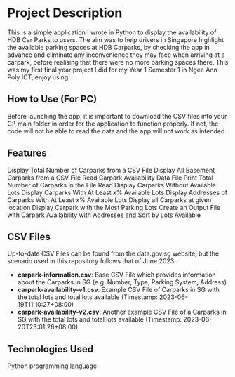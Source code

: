 # Project Description

This is a simple application I wrote in Python to display the availability of HDB Car Parks to users. The aim was to help drivers in Singapore highlight the available parking spaces at HDB Carparks, by checking the app in advance and eliminate any inconvenience they may face when arriving at a carpark, before realising that there were no more parking spaces there. This was my first final year project I did for my Year 1 Semester 1 in Ngee Ann Poly ICT, enjoy using!

## How to Use (For PC)

Before launching the app, it is important to download the CSV files into your C:\\ main folder in order for the application to function properly. If not, the code will not be able to read the data and the app will not work as intended. 

## Features

Display Total Number of Carparks from a CSV File
Display All Basement Carparks from a CSV File
Read Carpark Availability Data File
Print Total Number of Carparks in the File Read
Display Carparks Without Available Lots
Display Carparks With At Least x% Available Lots
Display Addresses of Carparks With At Least x% Available Lots
Display all Carparks at given location
Display Carpark with the Most Parking Lots
Create an Output File with Carpark Availability with Addresses and Sort by Lots Available

## CSV Files
Up-to-date CSV Files can be found from the data.gov.sg website, but the scenario used in this repository follows that of June 2023.
- **carpark-information.csv**: Base CSV File which provides information about the Carparks in SG (e.g. Number, Type, Parking System, Address)
- **carpark-availability-v1.csv**: Example CSV File of Carparks in SG with the total lots and total lots available (Timestamp: 2023-06-19T11:10:27+08:00)
- **carpark-availability-v2.csv**: Another example CSV File of a Carparks in SG with the total lots and total lots available (Timestamp: 2023-06-20T23:01:26+08:00)

## Technologies Used

Python programming language.
